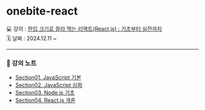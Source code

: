 # onebite-react

💻 강의 : [한입 크기로 잘라 먹는 리액트(React.js) : 기초부터 실전까지](https://www.inflearn.com/course/%ED%95%9C%EC%9E%85-%EB%A6%AC%EC%95%A1%ED%8A%B8 "강의 바로가기")  
🗓️ 날짜 : 2024.12.11 ~

---

### 📝 강의 노트
- [Section01. JavaScript 기본](./section01.md)  
- [Section02. JavaScript 심화](./section02.md)  
- [Section03. Node.js 기초](./section03.md)  
- [Section04. React.js 개론](./section04.md)  
